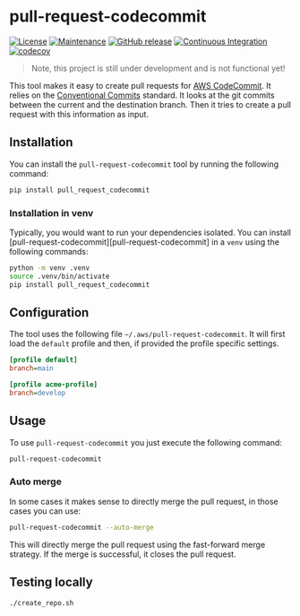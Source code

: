 # pull-request-codecommit

[![License](https://img.shields.io/badge/License-MIT-green.svg)](./LICENSE.md)
[![Maintenance](https://img.shields.io/badge/Maintained-yes-green.svg)](https://github.com/Nr18/pull-request-codecommit/graphs/commit-activity)
[![GitHub release](https://img.shields.io/github/release/Nr18/pull-request-codecommit.svg)](https://github.com/Nr18/pull-request-codecommit/releases/)
[![Continuous Integration](https://github.com/Nr18/pull-request-codecommit/actions/workflows/ci.yml/badge.svg)](https://github.com/Nr18/pull-request-codecommit/actions/workflows/ci.yml)
[![codecov](https://codecov.io/gh/Nr18/pull-request-codecommit/branch/main/graph/badge.svg?token=H6zsiLbNjP)](https://codecov.io/gh/Nr18/pull-request-codecommit)

> Note, this project is still under development and is not functional yet!

This tool makes it easy to create pull requests for [AWS CodeCommit](https://aws.amazon.com/codecommit/). It relies on the
[Conventional Commits](https://www.conventionalcommits.org/en/v1.0.0/) standard. It looks at the git commits between the
current and the destination branch. Then it tries to create a pull request with this information as input.

## Installation

You can install the `pull-request-codecommit` tool by running the following command:

```bash
pip install pull_request_codecommit
```

### Installation in venv

Typically, you would want to run your dependencies isolated. You can install [pull-request-codecommit][pull-request-codecommit] in a `venv`
using the following commands:

```bash
python -m venv .venv
source .venv/bin/activate
pip install pull_request_codecommit
```

## Configuration

The tool uses the following file `~/.aws/pull-request-codecommit`. It will first load the `default` profile and then, if
provided the profile specific settings.

```ini
[profile default]
branch=main

[profile acme-profile]
branch=develop
```

## Usage

To use `pull-request-codecommit` you just execute the following command:

```bash
pull-request-codecommit
```

### Auto merge

In some cases it makes sense to directly merge the pull request, in those cases you can use:

```bash
pull-request-codecommit --auto-merge
```

This will directly merge the pull request using the fast-forward merge strategy.
If the merge is successful, it closes the pull request.

## Testing locally

```bash
./create_repo.sh
```
